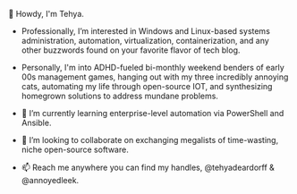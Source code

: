  👋 Howdy, I'm Tehya.
 -  Professionally, I’m interested in Windows and Linux-based systems administration, automation, virtualization, containerization, and any other buzzwords found on your favorite flavor of tech blog.
 -  Personally, I'm into ADHD-fueled bi-monthly weekend benders of early 00s management games, hanging out with my three incredibly annoying cats, automating my life through open-source IOT, and synthesizing homegrown solutions to address mundane problems.
 
 -  🌱 I’m currently learning enterprise-level automation via PowerShell and Ansible.
 -  💞️ I’m looking to collaborate on exchanging megalists of time-wasting, niche open-source software.
 -  📫 Reach me anywhere you can find my handles, @tehyadeardorff & @annoyedleek.

<!---
AnnoyedLeek/AnnoyedLeek is a ✨ special ✨ repository because its `README.md` (this file) appears on your GitHub profile.
You can click the Preview link to take a look at your changes.
--->
